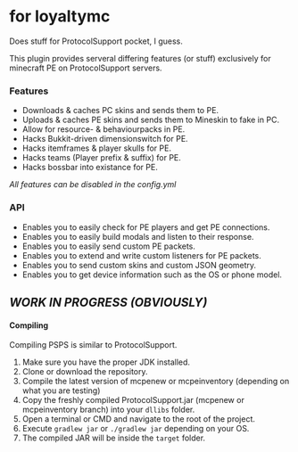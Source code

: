 # for loyaltymc
Does stuff for ProtocolSupport pocket, I guess. 

This plugin provides serveral differing features (or stuff) exclusively for minecraft PE on ProtocolSupport servers.
### Features
* Downloads & caches PC skins and sends them to PE.
* Uploads & caches PE skins and sends them to Mineskin to fake in PC.
* Allow for resource- & behaviourpacks in PE.
* Hacks Bukkit-driven dimensionswitch for PE.
* Hacks itemframes & player skulls for PE.
* Hacks teams (Player prefix & suffix) for PE.
* Hacks bossbar into existance for PE.

_All features can be disabled in the config.yml_
### API
* Enables you to easily check for PE players and get PE connections.
* Enables you to easily build modals and listen to their response.
* Enables you to easily send custom PE packets.
* Enables you to extend and write custom listeners for PE packets.
* Enables you to send custom skins and custom JSON geometry.
* Enables you to get device information such as the OS or phone model.

## *_WORK IN PROGRESS (OBVIOUSLY)_*

#### Compiling
Compiling PSPS is similar to ProtocolSupport.
1. Make sure you have the proper JDK installed.
2. Clone or download the repository.
3. Compile the latest version of mcpenew or mcpeinventory (depending on what you are testing)
4. Copy the freshly compiled ProtocolSupport.jar (mcpenew or mcpeinventory branch) into your `dllibs` folder.
5. Open a terminal or CMD and navigate to the root of the project.
6. Execute `gradlew jar` or `./gradlew jar` depending on your OS.
7. The compiled JAR will be inside the `target` folder.
